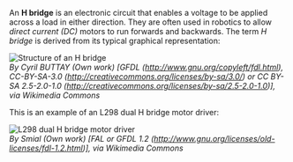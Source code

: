 An **H bridge** is an electronic circuit that enables a voltage to be applied across a load in either direction. They are often used in robotics to allow _direct current (DC)_ motors to run forwards and backwards. The term _H bridge_ is derived from its typical graphical representation:

![Structure of an H bridge](https://upload.wikimedia.org/wikipedia/commons/d/d4/H_bridge.svg "Image by Cyrial BUTTAY")  
_By Cyril BUTTAY (Own work) [GFDL (http://www.gnu.org/copyleft/fdl.html), CC-BY-SA-3.0 (http://creativecommons.org/licenses/by-sa/3.0/) or CC BY-SA 2.5-2.0-1.0 (http://creativecommons.org/licenses/by-sa/2.5-2.0-1.0)], via Wikimedia Commons_

This is an example of an L298 dual H bridge motor driver:

![L298 dual H bridge motor driver](https://upload.wikimedia.org/wikipedia/commons/2/23/L298_IMGP4533_wp.jpg "Photo by Smial")  
_By Smial (Own work) [FAL or GFDL 1.2 (http://www.gnu.org/licenses/old-licenses/fdl-1.2.html)], via Wikimedia Commons_